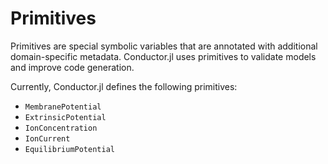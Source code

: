 # Primitives

Primitives are special symbolic variables that are annotated with additional domain-specific metadata. Conductor.jl uses primitives to validate models and improve code generation.

Currently, Conductor.jl defines the following primitives:

* `MembranePotential`
* `ExtrinsicPotential`
* `IonConcentration`
* `IonCurrent`
* `EquilibriumPotential`

